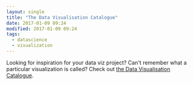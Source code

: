 ```yaml
---
layout: single
title: "The Data Visualisation Catalogue"
date: 2017-01-09 09:24
modified: 2017-01-09 09:24
tags:
  - datascience
  - visualization
---
```


Looking for inspiration for your data viz project?
Can't remember what a particular visualization is called?
Check out [the Data Visualisation Catalogue](http://www.datavizcatalogue.com/?utm_campaign=Data%2BElixir&utm_medium=email&utm_source=Data_Elixir_113).

